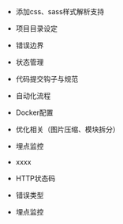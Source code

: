 - 添加css、sass样式解析支持
- 项目目录设定
- 错误边界
- 状态管理
- 代码提交钩子与规范
- 自动化流程
- Docker配置
- 优化相关（图片压缩、模块拆分）
- 埋点监控
- xxxx

- HTTP状态码
- 错误类型
- 埋点监控
